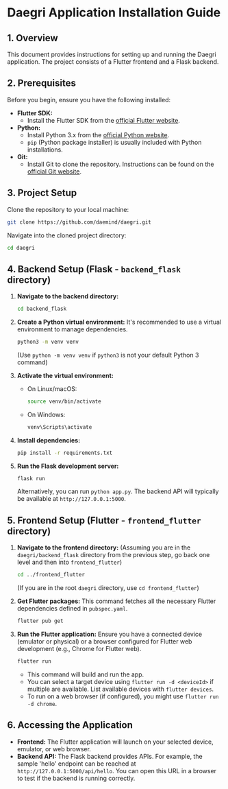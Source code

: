 # Daegri Application Installation Guide

## 1. Overview

This document provides instructions for setting up and running the Daegri application. The project consists of a Flutter frontend and a Flask backend.

## 2. Prerequisites

Before you begin, ensure you have the following installed:

*   **Flutter SDK:**
    *   Install the Flutter SDK from the [official Flutter website](https://flutter.dev/docs/get-started/install).
*   **Python:**
    *   Install Python 3.x from the [official Python website](https://www.python.org/downloads/).
    *   `pip` (Python package installer) is usually included with Python installations.
*   **Git:**
    *   Install Git to clone the repository. Instructions can be found on the [official Git website](https://git-scm.com/book/en/v2/Getting-Started-Installing-Git).

## 3. Project Setup

Clone the repository to your local machine:
```bash
git clone https://github.com/daemind/daegri.git
```
Navigate into the cloned project directory:
```bash
cd daegri
```

## 4. Backend Setup (Flask - `backend_flask` directory)

1.  **Navigate to the backend directory:**
    ```bash
    cd backend_flask
    ```

2.  **Create a Python virtual environment:**
    It's recommended to use a virtual environment to manage dependencies.
    ```bash
    python3 -m venv venv
    ```
    (Use `python -m venv venv` if `python3` is not your default Python 3 command)

3.  **Activate the virtual environment:**
    *   On Linux/macOS:
        ```bash
        source venv/bin/activate
        ```
    *   On Windows:
        ```bash
        venv\Scripts\activate
        ```

4.  **Install dependencies:**
    ```bash
    pip install -r requirements.txt
    ```

5.  **Run the Flask development server:**
    ```bash
    flask run
    ```
    Alternatively, you can run `python app.py`.
    The backend API will typically be available at `http://127.0.0.1:5000`.

## 5. Frontend Setup (Flutter - `frontend_flutter` directory)

1.  **Navigate to the frontend directory:**
    (Assuming you are in the `daegri/backend_flask` directory from the previous step, go back one level and then into `frontend_flutter`)
    ```bash
    cd ../frontend_flutter 
    ```
    (If you are in the root `daegri` directory, use `cd frontend_flutter`)

2.  **Get Flutter packages:**
    This command fetches all the necessary Flutter dependencies defined in `pubspec.yaml`.
    ```bash
    flutter pub get
    ```

3.  **Run the Flutter application:**
    Ensure you have a connected device (emulator or physical) or a browser configured for Flutter web development (e.g., Chrome for Flutter web).
    ```bash
    flutter run
    ```
    *   This command will build and run the app.
    *   You can select a target device using `flutter run -d <deviceId>` if multiple are available. List available devices with `flutter devices`.
    *   To run on a web browser (if configured), you might use `flutter run -d chrome`.

## 6. Accessing the Application

*   **Frontend:** The Flutter application will launch on your selected device, emulator, or web browser.
*   **Backend API:** The Flask backend provides APIs. For example, the sample 'hello' endpoint can be reached at `http://127.0.0.1:5000/api/hello`. You can open this URL in a browser to test if the backend is running correctly.
